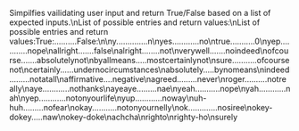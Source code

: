 Simpilfies vailidating user input and return True/False based on a list of expected inputs.\nList of possible entries and return values:\nList of possible entries and return values:True:..........False:\n\ny..............n\nyes............no\ntrue...........0\nyep............nope\nallright.......false\nalright........not\nverywell.......noindeed\nofcourse.......absolutelynot\nbyallmeans.....mostcertainlynot\nsure...........ofcoursenot\ncertainly......undernocircumstances\nabsolutely.....bynomeans\nindeed.........notatall\naffirmative....negative\nagreed.........never\nroger..........notreally\naye............nothanks\nayeaye.........nae\nyeah...........nope\nyah............nah\nyep............notonyourlife\nyup............noway\nuh-huh.........nofear\nokay...........notonyournelly\nok.............nosiree\nokey-dokey.....naw\nokey-doke\nachcha\nrighto\nrighty-ho\nsurely
